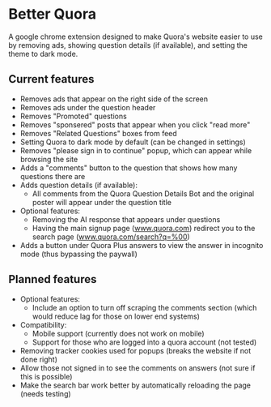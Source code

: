 # Better Quora
A google chrome extension designed to make Quora's website easier to use by removing ads, showing question details (if available), and setting the theme to dark mode.

## Current features
- Removes ads that appear on the right side of the screen
- Removes ads under the question header
- Removes "Promoted" questions
- Removes "sponsered" posts that appear when you click "read more"
- Removes "Related Questions" boxes from feed
- Setting Quora to dark mode by default (can be changed in settings)
- Removes "please sign in to continue" popup, which can appear while browsing the site
- Adds a "comments" button to the question that shows how many questions there are
- Adds question details (if available):
  - All comments from the Quora Question Details Bot and the original poster will appear under the question title
- Optional features:
  - Removing the AI response that appears under questions
  - Having the main signup page (www.quora.com) redirect you to the search page (www.quora.com/search?q=%00)
- Adds a button under Quora Plus answers to view the answer in incognito mode (thus bypassing the paywall)

## Planned features
- Optional features:
  - Include an option to turn off scraping the comments section (which would reduce lag for those on lower end systems)
- Compatibility:
  - Mobile support (currently does not work on mobile)
  - Support for those who are logged into a quora account (not tested)
- Removing tracker cookies used for popups (breaks the website if not done right)
- Allow those not signed in to see the comments on answers (not sure if this is possible)
- Make the search bar work better by automatically reloading the page (needs testing)
